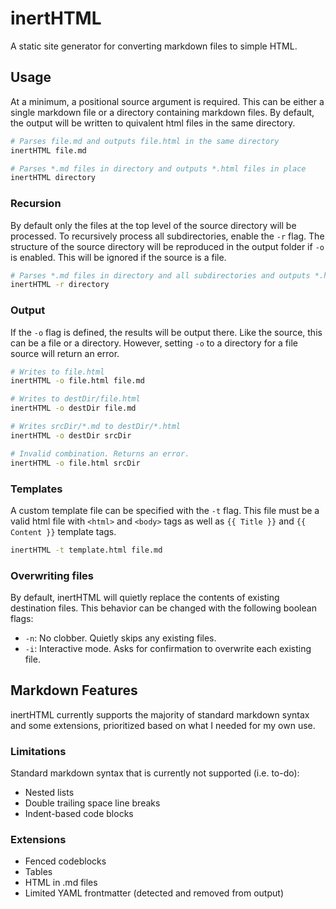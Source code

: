 # inertHTML
A static site generator for converting markdown files to simple HTML.

## Usage

At a minimum, a positional source argument is required.
This can be either a single markdown file or a directory containing markdown files.
By default, the output will be written to quivalent html files in the same directory.

```sh
# Parses file.md and outputs file.html in the same directory
inertHTML file.md

# Parses *.md files in directory and outputs *.html files in place
inertHTML directory
```

### Recursion

By default only the files at the top level of the source directory will be processed.
To recursively process all subdirectories, enable the `-r` flag.
The structure of the source directory will be reproduced in the output folder if `-o` is enabled.
This will be ignored if the source is a file.

```sh
# Parses *.md files in directory and all subdirectories and outputs *.html files in place
inertHTML -r directory
```

### Output

If the `-o` flag is defined, the results will be output there.
Like the source, this can be a file or a directory.
However, setting `-o` to a directory for a file source will return an error.

```sh
# Writes to file.html
inertHTML -o file.html file.md

# Writes to destDir/file.html
inertHTML -o destDir file.md

# Writes srcDir/*.md to destDir/*.html
inertHTML -o destDir srcDir

# Invalid combination. Returns an error.
inertHTML -o file.html srcDir
```

### Templates

A custom template file can be specified with the `-t` flag.
This file must be a valid html file with `<html>` and `<body>` tags
as well as `{{ Title }}` and `{{ Content }}` template tags.

```sh
inertHTML -t template.html file.md
```

### Overwriting files

By default, inertHTML will quietly replace the contents of existing destination files.
This behavior can be changed with the following boolean flags:

* `-n`: No clobber. Quietly skips any existing files. 
* `-i`: Interactive mode. Asks for confirmation to overwrite each existing file.

## Markdown Features

inertHTML currently supports the majority of standard markdown syntax and some extensions,
prioritized based on what I needed for my own use.

### Limitations

Standard markdown syntax that is currently not supported (i.e. to-do):

- Nested lists
- Double trailing space line breaks
- Indent-based code blocks

### Extensions

- Fenced codeblocks
- Tables
- HTML in .md files
- Limited YAML frontmatter (detected and removed from output)
